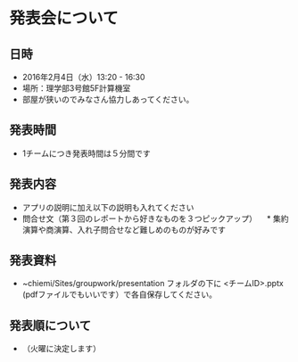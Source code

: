 # 発表会について

## 日時
* 2016年2月4日（水）13:20 - 16:30
* 場所：理学部3号館5F計算機室
 * 部屋が狭いのでみなさん協力しあってください。

## 発表時間
* 1チームにつき発表時間は５分間です

## 発表内容
* アプリの説明に加え以下の説明も入れてください
 * 問合せ文（第３回のレポートから好きなものを３つピックアップ）
 　* 集約演算や商演算、入れ子問合せなど難しめのものが好みです

## 発表資料
* ~chiemi/Sites/groupwork/presentation フォルダの下に <チームID>.pptx (pdfファイルでもいいです）で各自保存してください。

## 発表順について
* （火曜に決定します） 
